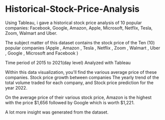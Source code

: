 # Historical-Stock-Price-Analysis
Using Tableau, i gave a historical stock price analysis of 10 popular companies: Facebook, Google, Amazon, Apple, Microsoft, Netflix, Tesla, Zoom, Walmart and Uber.

The subject matter of this dataset contains the stock price of the Ten (10) popular companies (Apple , Amazon , Tesla , Netflix , Zoom , Walmart , Uber , Google , Microsoft and Facebook )

Time period of 2015 to 2021(day level)
Analyzed with Tableau

Within this data visualization, you'll find the various average price of these companies.
Stock price growth between companies
The yearly trend of the total volume traded for each company, and
Stock price prediction for the year 2022.

On the average price of their various stock price, Amazon is the highest with the price $1,656 followed by Google which is worth $1,221.

A lot more insight was generated from the dataset.
